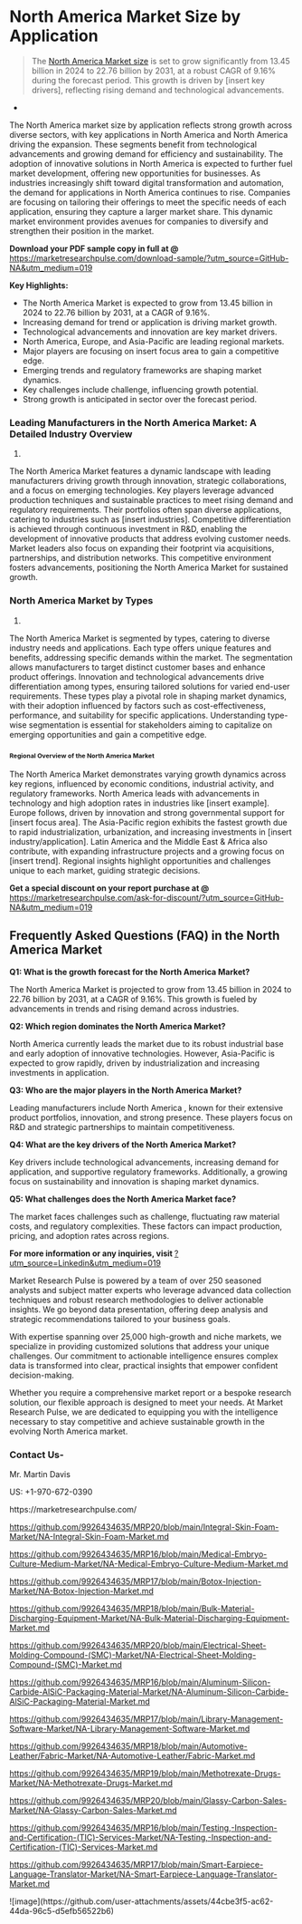 <h1>North America  Market&nbsp;Size by Application</h1><blockquote><p>The <a href="https://marketresearchpulse.com/download-sample/?utm_source=GitHub-NA&amp;utm_medium=019">North America  Market size</a> is set to grow significantly from 13.45 billion in 2024 to 22.76 billion by 2031, at a robust CAGR of 9.16% during the forecast period. This growth is driven by [insert key drivers], reflecting rising demand and technological advancements.</p></blockquote><ul><li></li></ul><p>The North America  market size by application reflects strong growth across diverse sectors, with key applications in North America  and North America  driving the expansion. These segments benefit from technological advancements and growing demand for efficiency and sustainability. The adoption of innovative solutions in North America  is expected to further fuel market development, offering new opportunities for businesses. As industries increasingly shift toward digital transformation and automation, the demand for applications in North America  continues to rise. Companies are focusing on tailoring their offerings to meet the specific needs of each application, ensuring they capture a larger market share. This dynamic market environment provides avenues for companies to diversify and strengthen their position in the market.</p><p><strong>Download your PDF sample copy in full at @ </strong><a href="https://marketresearchpulse.com/download-sample/?utm_source=GitHub-NA&amp;utm_medium=019">https://marketresearchpulse.com/download-sample/?utm_source=GitHub-NA&amp;utm_medium=019</a></p><p><strong>Key Highlights: </strong></p><ul><li>The North America  Market is expected to grow from 13.45 billion in 2024 to 22.76 billion by 2031, at a CAGR of 9.16%.</li><li>Increasing demand for trend or application is driving market growth.</li><li>Technological advancements and innovation are key market drivers.</li><li>North America, Europe, and Asia-Pacific are leading regional markets.</li><li>Major players are focusing on insert focus area to gain a competitive edge.</li><li>Emerging trends and regulatory frameworks are shaping market dynamics.</li><li>Key challenges include challenge, influencing growth potential.</li><li>Strong growth is anticipated in sector over the forecast period.</li></ul><h3>Leading Manufacturers in the North America  Market: A Detailed Industry Overview</h3><ol><li></li></ol><div class="flex max-w-full flex-col flex-grow"><div class="min-h-8 text-message flex w-full flex-col items-end gap-2 whitespace-normal break-words [.text-message+&amp;]:mt-5" dir="auto" data-message-author-role="assistant" data-message-id="fd8432e4-4910-450d-b182-61b7bfb0a01f" data-message-model-slug="gpt-4o"><div class="flex w-full flex-col gap-1 empty:hidden first:pt-[3px]"><div class="markdown prose w-full break-words dark:prose-invert light"><p>The North America  Market features a dynamic landscape with leading manufacturers driving growth through innovation, strategic collaborations, and a focus on emerging technologies. Key players leverage advanced production techniques and sustainable practices to meet rising demand and regulatory requirements. Their portfolios often span diverse applications, catering to industries such as [insert industries]. Competitive differentiation is achieved through continuous investment in R&amp;D, enabling the development of innovative products that address evolving customer needs. Market leaders also focus on expanding their footprint via acquisitions, partnerships, and distribution networks. This competitive environment fosters advancements, positioning the North America  Market for sustained growth.</p></div></div></div></div><h3>North America  Market by Types</h3><ol><li></li></ol><div class="flex max-w-full flex-col flex-grow"><div class="min-h-8 text-message flex w-full flex-col items-end gap-2 whitespace-normal break-words [.text-message+&amp;]:mt-5" dir="auto" data-message-author-role="assistant" data-message-id="084470be-0bb7-4664-bddf-5156b4f41249" data-message-model-slug="gpt-4o-mini"><div class="flex w-full flex-col gap-1 empty:hidden first:pt-[3px]"><div class="markdown prose w-full break-words dark:prose-invert light"><p>The North America  Market is segmented by types, catering to diverse industry needs and applications. Each type offers unique features and benefits, addressing specific demands within the market. The segmentation allows manufacturers to target distinct customer bases and enhance product offerings. Innovation and technological advancements drive differentiation among types, ensuring tailored solutions for varied end-user requirements. These types play a pivotal role in shaping market dynamics, with their adoption influenced by factors such as cost-effectiveness, performance, and suitability for specific applications. Understanding type-wise segmentation is essential for stakeholders aiming to capitalize on emerging opportunities and gain a competitive edge.</p></div></div></div></div><h3><span style="font-size: 11px;">Regional Overview of the North America  Market</span></h3><div class="flex max-w-full flex-col flex-grow"><div class="min-h-8 text-message flex w-full flex-col items-end gap-2 whitespace-normal break-words [.text-message+&amp;]:mt-5" dir="auto" data-message-author-role="assistant" data-message-id="e9038762-ce64-4e30-91c9-9bd413514231" data-message-model-slug="gpt-4o-mini"><div class="flex w-full flex-col gap-1 empty:hidden first:pt-[3px]"><div class="markdown prose w-full break-words dark:prose-invert light"><p>The North America  Market demonstrates varying growth dynamics across key regions, influenced by economic conditions, industrial activity, and regulatory frameworks. North America leads with advancements in technology and high adoption rates in industries like [insert example]. Europe follows, driven by innovation and strong governmental support for [insert focus area]. The Asia-Pacific region exhibits the fastest growth due to rapid industrialization, urbanization, and increasing investments in [insert industry/application]. Latin America and the Middle East &amp; Africa also contribute, with expanding infrastructure projects and a growing focus on [insert trend]. Regional insights highlight opportunities and challenges unique to each market, guiding strategic decisions.</p></div></div></div></div><p><strong>Get a special discount on your report purchase at @ </strong><a href="https://marketresearchpulse.com/ask-for-discount/?utm_source=GitHub-NA&amp;utm_medium=019">https://marketresearchpulse.com/ask-for-discount/?utm_source=GitHub-NA&amp;utm_medium=019</a></p><h2>Frequently Asked Questions (FAQ) in the North America  Market</h2><p><strong>Q1: What is the growth forecast for the North America  Market?</strong></p><p>The North America  Market is projected to grow from 13.45 billion in 2024 to 22.76 billion by 2031, at a CAGR of 9.16%. This growth is fueled by advancements in trends and rising demand across industries.</p><p><strong>Q2: Which region dominates the North America  Market?</strong></p><p>North America currently leads the market due to its robust industrial base and early adoption of innovative technologies. However, Asia-Pacific is expected to grow rapidly, driven by industrialization and increasing investments in application.</p><p><strong>Q3: Who are the major players in the North America  Market?</strong></p><p>Leading manufacturers include North America , known for their extensive product portfolios, innovation, and strong presence. These players focus on R&amp;D and strategic partnerships to maintain competitiveness.</p><p><strong>Q4: What are the key drivers of the North America  Market?</strong></p><p>Key drivers include technological advancements, increasing demand for application, and supportive regulatory frameworks. Additionally, a growing focus on sustainability and innovation is shaping market dynamics.</p><p><strong>Q5: What challenges does the North America  Market face?</strong></p><p>The market faces challenges such as challenge, fluctuating raw material costs, and regulatory complexities. These factors can impact production, pricing, and adoption rates across regions.</p><p><strong>For more information or any inquiries, visit&nbsp;</strong><a href="?utm_source=Linkedin&utm_medium=019">?utm_source=Linkedin&utm_medium=019</a></p><p>Market Research Pulse is powered by a team of over 250 seasoned analysts and subject matter experts who leverage advanced data collection techniques and robust research methodologies to deliver actionable insights. We go beyond data presentation, offering deep analysis and strategic recommendations tailored to your business goals.</p><p>With expertise spanning over 25,000 high-growth and niche markets, we specialize in providing customized solutions that address your unique challenges. Our commitment to actionable intelligence ensures complex data is transformed into clear, practical insights that empower confident decision-making.</p><p>Whether you require a comprehensive market report or a bespoke research solution, our flexible approach is designed to meet your needs. At Market Research Pulse, we are dedicated to equipping you with the intelligence necessary to stay competitive and achieve sustainable growth in the evolving North America  market.</p><h3><strong>Contact Us-</strong></h3><p>Mr. Martin Davis</p><p>US: +1-970-672-0390</p><p>https://marketresearchpulse.com/</p><p><a href="https://github.com/9926434635/MRP20/blob/main/Integral-Skin-Foam-Market/NA-Integral-Skin-Foam-Market.md">https://github.com/9926434635/MRP20/blob/main/Integral-Skin-Foam-Market/NA-Integral-Skin-Foam-Market.md</a></p><p><a href="https://github.com/9926434635/MRP16/blob/main/Medical-Embryo-Culture-Medium-Market/NA-Medical-Embryo-Culture-Medium-Market.md">https://github.com/9926434635/MRP16/blob/main/Medical-Embryo-Culture-Medium-Market/NA-Medical-Embryo-Culture-Medium-Market.md</a></p><p><a href="https://github.com/9926434635/MRP17/blob/main/Botox-Injection-Market/NA-Botox-Injection-Market.md">https://github.com/9926434635/MRP17/blob/main/Botox-Injection-Market/NA-Botox-Injection-Market.md</a></p><p><a href="https://github.com/9926434635/MRP18/blob/main/Bulk-Material-Discharging-Equipment-Market/NA-Bulk-Material-Discharging-Equipment-Market.md">https://github.com/9926434635/MRP18/blob/main/Bulk-Material-Discharging-Equipment-Market/NA-Bulk-Material-Discharging-Equipment-Market.md</a></p><p><a href="https://github.com/9926434635/MRP20/blob/main/Electrical-Sheet-Molding-Compound-(SMC)-Market/NA-Electrical-Sheet-Molding-Compound-(SMC)-Market.md">https://github.com/9926434635/MRP20/blob/main/Electrical-Sheet-Molding-Compound-(SMC)-Market/NA-Electrical-Sheet-Molding-Compound-(SMC)-Market.md</a></p><p><a href="https://github.com/9926434635/MRP16/blob/main/Aluminum-Silicon-Carbide-AlSiC-Packaging-Material-Market/NA-Aluminum-Silicon-Carbide-AlSiC-Packaging-Material-Market.md">https://github.com/9926434635/MRP16/blob/main/Aluminum-Silicon-Carbide-AlSiC-Packaging-Material-Market/NA-Aluminum-Silicon-Carbide-AlSiC-Packaging-Material-Market.md</a></p><p><a href="https://github.com/9926434635/MRP17/blob/main/Library-Management-Software-Market/NA-Library-Management-Software-Market.md">https://github.com/9926434635/MRP17/blob/main/Library-Management-Software-Market/NA-Library-Management-Software-Market.md</a></p><p><a href="https://github.com/9926434635/MRP18/blob/main/Automotive-Leather/Fabric-Market/NA-Automotive-Leather/Fabric-Market.md">https://github.com/9926434635/MRP18/blob/main/Automotive-Leather/Fabric-Market/NA-Automotive-Leather/Fabric-Market.md</a></p><p><a href="https://github.com/9926434635/MRP19/blob/main/Methotrexate-Drugs-Market/NA-Methotrexate-Drugs-Market.md">https://github.com/9926434635/MRP19/blob/main/Methotrexate-Drugs-Market/NA-Methotrexate-Drugs-Market.md</a></p><p><a href="https://github.com/9926434635/MRP20/blob/main/Glassy-Carbon-Sales-Market/NA-Glassy-Carbon-Sales-Market.md">https://github.com/9926434635/MRP20/blob/main/Glassy-Carbon-Sales-Market/NA-Glassy-Carbon-Sales-Market.md</a></p><p><a href="https://github.com/9926434635/MRP16/blob/main/Testing,-Inspection-and-Certification-(TIC)-Services-Market/NA-Testing,-Inspection-and-Certification-(TIC)-Services-Market.md">https://github.com/9926434635/MRP16/blob/main/Testing,-Inspection-and-Certification-(TIC)-Services-Market/NA-Testing,-Inspection-and-Certification-(TIC)-Services-Market.md</a></p><p><a href="https://github.com/9926434635/MRP17/blob/main/Smart-Earpiece-Language-Translator-Market/NA-Smart-Earpiece-Language-Translator-Market.md">https://github.com/9926434635/MRP17/blob/main/Smart-Earpiece-Language-Translator-Market/NA-Smart-Earpiece-Language-Translator-Market.md</a></p>
![image](https://github.com/user-attachments/assets/44cbe3f5-ac62-44da-96c5-d5efb56522b6)
